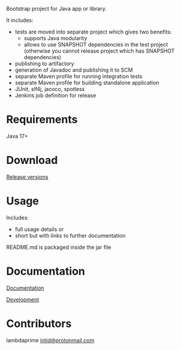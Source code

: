 Bootstrap project for Java app or library.

It includes:

- tests are moved into separate project which gives two benefits:
    - supports Java modularity
    - allows to use SNAPSHOT dependencies in the test project (otherwise you cannot release project which has SNAPSHOT dependencies)
- publishing to artifactory
- generation of Javadoc and publishing it to SCM
- separate Maven profile for running integration tests
- separate Maven profile for building standalone application
- JUnit, slf4j, jacoco, spotless
- Jenkins job definition for release

# Requirements

Java 17+

# Download

[Release versions](https://github.com/lambdaprime/bootstrap/releases)

# Usage

Includes:
- full usage details or
- short but with links to further documentation

README.md is packaged inside the jar file

# Documentation

[Documentation](http://portal2.atwebpages.com/)

[Development](DEVELOPMENT.md)

# Contributors

lambdaprime <intid@protonmail.com>
